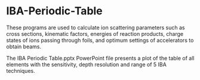 # IBA-Periodic-Table
These programs are used to calculate ion scattering parameters such as cross sections, kinematic factors, energies of reaction products,
charge states of ions passing through foils, and optimum settings of accelerators to obtain beams.

The IBA Periodic Table.pptx PowerPoint file presents a plot of the table of all elements with the sensitivity, depth resolution and range 
of 5 IBA techniques.  
